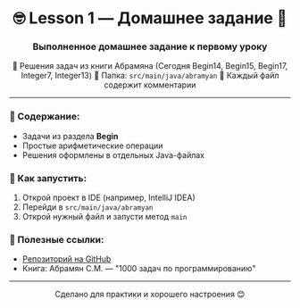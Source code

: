 
<h1 align="center">🤓 Lesson 1 — Домашнее задание 🥸</h1>

<h3 align="center">Выполненное домашнее задание к первому уроку</h3>

<p align="center">
📁 Решения задач из книги Абрамяна (Сегодня Begin14, Begin15, Begin17, Integer7, Integer13)
📂 Папка: <code>src/main/java/abramyan</code>  
💬 Каждый файл содержит комментарии
</p>

<hr>

<h3>📌 Содержание:</h3>

- Задачи из раздела <strong>Begin</strong>
- Простые арифметические операции
- Решения оформлены в отдельных Java-файлах

<h3>🚀 Как запустить:</h3>

1. Открой проект в IDE (например, IntelliJ IDEA)
2. Перейди в <code>src/main/java/abramyan</code>
3. Открой нужный файл и запусти метод <code>main</code>

<h3>🔗 Полезные ссылки:</h3>

- <a href="https://github.com/keitah/lesson-one-dz/tree/master/src/main/java/abramyan" target="_blank">Репозиторий на GitHub</a>
- Книга: Абрамян С.М. — "1000 задач по программированию"

<hr>

<p align="center">Сделано для практики и хорошего настроения 😊</p>
